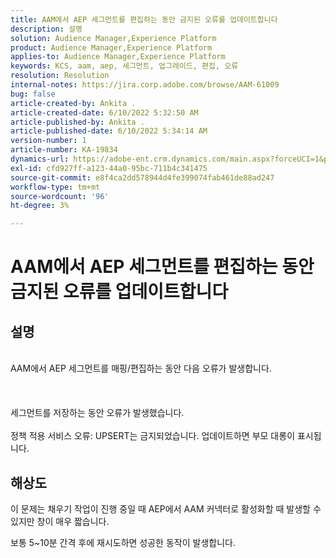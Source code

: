 ```yaml
---
title: AAM에서 AEP 세그먼트를 편집하는 동안 금지된 오류를 업데이트합니다
description: 설명
solution: Audience Manager,Experience Platform
product: Audience Manager,Experience Platform
applies-to: Audience Manager,Experience Platform
keywords: KCS, aam, aep, 세그먼트, 업그레이드, 편집, 오류
resolution: Resolution
internal-notes: https://jira.corp.adobe.com/browse/AAM-61009
bug: false
article-created-by: Ankita .
article-created-date: 6/10/2022 5:32:50 AM
article-published-by: Ankita .
article-published-date: 6/10/2022 5:34:14 AM
version-number: 1
article-number: KA-19834
dynamics-url: https://adobe-ent.crm.dynamics.com/main.aspx?forceUCI=1&pagetype=entityrecord&etn=knowledgearticle&id=8701dcc2-7ee8-ec11-bb3c-000d3a3bd4a0
exl-id: cfd927ff-a123-44a0-95bc-711b4c341475
source-git-commit: e8f4ca2dd578944d4fe399074fab461de88ad247
workflow-type: tm+mt
source-wordcount: '96'
ht-degree: 3%

---
```


# AAM에서 AEP 세그먼트를 편집하는 동안 금지된 오류를 업데이트합니다

## 설명

<br>AAM에서 AEP 세그먼트를 매핑/편집하는 동안 다음 오류가 발생합니다.<br><br> <br><br>세그먼트를 저장하는 동안 오류가 발생했습니다.<br><br>정책 적용 서비스 오류: UPSERT는 금지되었습니다. 업데이트하면 부모 대롱이 표시됩니다.<br>

## 해상도


이 문제는 채우기 작업이 진행 중일 때 AEP에서 AAM 커넥터로 활성화할 때 발생할 수 있지만 창이 매우 짧습니다.

보통 5~10분 간격 후에 재시도하면 성공한 동작이 발생합니다.
